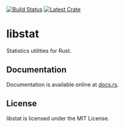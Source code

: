[![Build Status](https://travis-ci.org/scoobadog/libstat-rs.svg?branch=master)](https://travis-ci.org/scoobadog/libstat-rs)
[![Latest Crate](https://img.shields.io/crates/v/libstat.svg)](https://crates.io/crates/libstat)

# libstat

Statistics utilities for Rust.

## Documentation

Documentation is available online at [docs.rs](https://docs.rs/libstat/).

## License

libstat is licensed under the MIT License.
